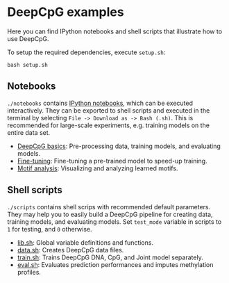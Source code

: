 # DeepCpG examples

Here you can find IPython notebooks and shell scripts that illustrate how to use DeepCpG.

To setup the required dependencies, execute `setup.sh`:

```shell
bash setup.sh
```

## Notebooks
`./notebooks` contains [IPython notebooks](https://ipython.org/notebook.html), which can be executed interactively. They can be exported to shell scripts and executed in the terminal by selecting `File -> Download as -> Bash (.sh)`. This is recommended for large-scale experiments, e.g. training models on the entire data set.

* [DeepCpG basics](./notebooks/basics/index.ipynb): Pre-processing data, training models, and evaluating models.
* [Fine-tuning](./notebooks/fine_tune/index.ipynb): Fine-tuning a pre-trained model to speed-up training.
* [Motif analysis](./notebooks/motifs/index.ipynb): Visualizing and analyzing learned motifs.

## Shell scripts
`./scripts` contains shell scrips with recommended default parameters. They may help you to easily build a DeepCpG pipeline for creating data, training models, and evaluating models. Set `test_mode` variable in scripts to `1` for testing, and `0` otherwise.

* [lib.sh](./scripts/lib.sh): Global variable definitions and functions.
* [data.sh](./scripts/data.sh): Creates DeepCpG data files.
* [train.sh](./scripts/train.sh): Trains DeepCpG DNA, CpG, and Joint model separately.
* [eval.sh](./scripts/eval.sh): Evaluates prediction performances and imputes methylation profiles.
